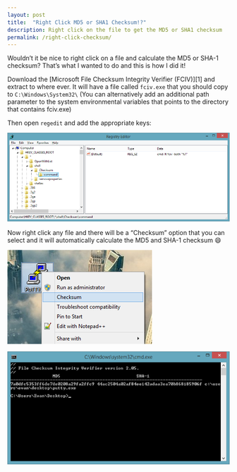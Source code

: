 ```yaml
---
layout: post
title:  "Right Click MD5 or SHA1 Checksum!?"
description: Right click on the file to get the MD5 or SHA1 checksum
permalink: /right-click-checksum/
---
```


Wouldn’t it be nice to right click on a file and calculate the MD5 or SHA-1 checksum?  That’s what I wanted to do and this is how I did it!

Download the [Microsoft File Checksum Integrity Verifier (FCIV)][1] and extract to where ever.  It will have a file called `fciv.exe` that you should copy to `C:\Windows\System32\` (You can alternatively add an additional path parameter to the system environmental variables that points to the directory that contains fciv.exe)

<!--excerpt_separator-->

Then open `regedit` and add the appropriate keys:

![Checksum1](/assets/images/posts/2013-11-10-checksum1.png)

Now right click any file and there will be a “Checksum” option that you can select and it will automatically calculate the MD5 and SHA-1 checksum :smile:

![Checksum2](/assets/images/posts/2013-11-10-checksum2.png)

![Checksum3](/assets/images/posts/2013-11-10-checksum3.png)
